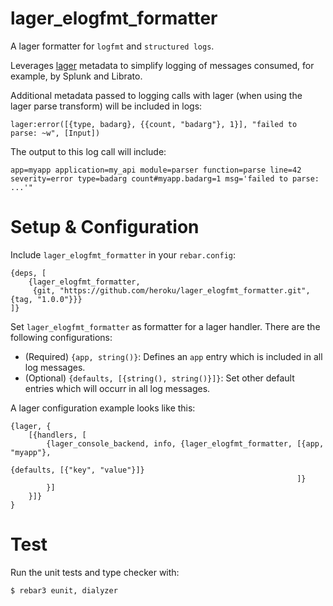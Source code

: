 # lager_elogfmt_formatter

A lager formatter for `logfmt` and `structured logs`.

Leverages [lager](https://github.com/lager/lager.git) metadata to simplify
logging of messages consumed, for example, by Splunk and Librato.

Additional metadata passed to logging calls with lager (when using the lager
parse transform) will be included in logs:

```
lager:error([{type, badarg}, {{count, "badarg"}, 1}], "failed to parse: ~w", [Input])
```

The output to this log call will include:

```
app=myapp application=my_api module=parser function=parse line=42 severity=error type=badarg count#myapp.badarg=1 msg='failed to parse: ...'"
```

# Setup & Configuration

Include `lager_elogfmt_formatter` in your `rebar.config`:

```
{deps, [
    {lager_elogfmt_formatter,
     {git, "https://github.com/heroku/lager_elogfmt_formatter.git", {tag, "1.0.0"}}}
]}
```

Set `lager_elogfmt_formatter` as formatter for a lager handler. There are the
following configurations:

* (Required) `{app, string()}`: Defines an `app` entry which is included in all
    log messages.
* (Optional) `{defaults, [{string(), string()}]}`: Set other default entries
    which will occurr in all log messages.

A lager configuration example looks like this:

```
{lager, {
    [{handlers, [
        {lager_console_backend, info, {lager_elogfmt_formatter, [{app, "myapp"},
                                                                 {defaults, [{"key", "value"}]}
                                                                ]}
        }]
    }]}
}
```

# Test

Run the unit tests and type checker with:

```
$ rebar3 eunit, dialyzer
```

